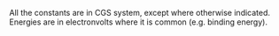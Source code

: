 All the constants are in CGS system, except
where otherwise indicated. Energies are in electronvolts where it is common (e.g. binding energy).